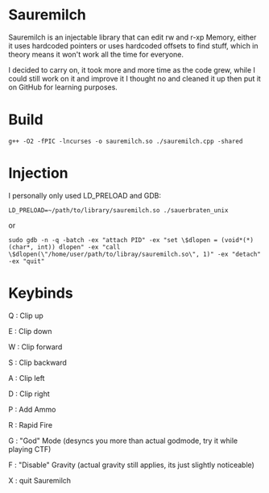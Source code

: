# Sauremilch
Sauremilch is an injectable library that can edit rw and r-xp Memory, either it uses hardcoded pointers
or uses hardcoded offsets to find stuff, which in theory means it won't work all the time for everyone.

I decided to carry on, it took more and more time as the code grew, while I could still work on it and improve it
I thought no and cleaned it up then put it on GitHub for learning purposes.

# Build
`g++ -O2 -fPIC -lncurses -o sauremilch.so ./sauremilch.cpp -shared`

# Injection
I personally only used LD_PRELOAD and GDB:

`LD_PRELOAD=~/path/to/library/sauremilch.so ./sauerbraten_unix`

or

`sudo gdb -n -q -batch -ex "attach PID" -ex "set \$dlopen = (void*(*)(char*, int)) dlopen" -ex "call \$dlopen(\"/home/user/path/to/libray/sauremilch.so\", 1)" -ex "detach" -ex "quit"`

# Keybinds
Q : Clip up

E : Clip down

W : Clip forward

S : Clip backward

A : Clip left

D : Clip right



P : Add Ammo

R : Rapid Fire

G : "God" Mode (desyncs you more than actual godmode, try it while playing CTF)

F : "Disable" Gravity (actual gravity still applies, its just slightly noticeable)



X : quit Sauremilch
